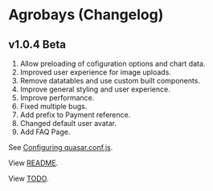 # Agrobays (Changelog)

## v1.0.4 Beta

1. Allow preloading of cofiguration options and chart data.
2. Improved user experience for image uploads.
3. Remove datatables and use custom built components.
4. Improve general styling and user experience.
5. Improve performance.
6. Fixed multiple bugs.
7. Add prefix to Payment reference.
8. Changed default user avatar.
9. Add FAQ Page.

See [Configuring quasar.conf.js](https://quasar.dev/quasar-cli/quasar-conf-js).

View [README](README.md).

View [TODO](TODO.md).
